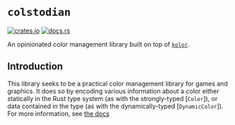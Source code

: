 # `colstodian`

[![crates.io](http://meritbadge.herokuapp.com/ultraviolet)](https://crates.io/crates/ultraviolet)
[![docs.rs](https://docs.rs/ultraviolet/badge.svg)](https://docs.rs/ultraviolet)

An opinionated color management library built on top of [`kolor`](https://docs.rs/kolor).

## Introduction

This library seeks to be a practical color management library for games and graphics.
It does so by encoding various information about a color either statically
in the Rust type system (as with the strongly-typed [`Color`]),
or data contained in the type (as with the dynamically-typed [`DynamicColor`]).
For more information, see [the docs](https://docs.rs/colstodian)

